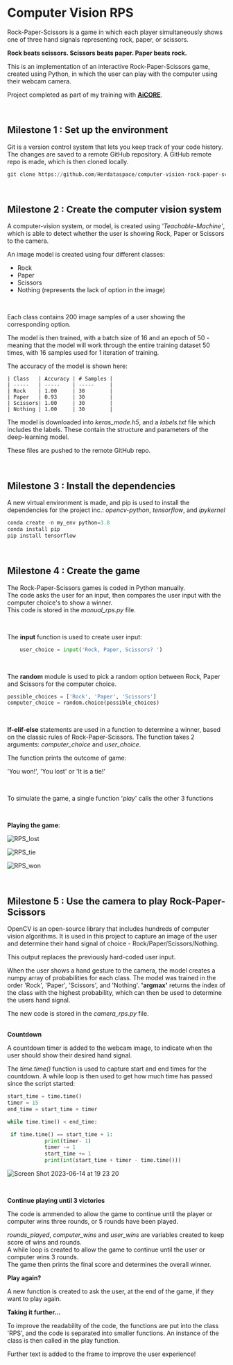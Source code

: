 # Computer Vision RPS

Rock-Paper-Scissors is a game in which each player simultaneously shows one of three hand signals representing rock, paper, or scissors. <br>

**Rock beats scissors. Scissors beats paper. Paper beats rock.**  

This is an implementation of an interactive Rock-Paper-Scissors game, created using Python, in which the user can play with the computer using their webcam camera. 

Project completed as part of my training with <a href="https://www.theaicore.com/">**AiCORE**</a>. 

<br>

## Milestone 1 : Set up the environment

Git is a version control system that lets you keep track of your code history. The changes are saved to a remote GitHub repository. A GitHub remote repo is made, which is then cloned locally. 

```python
git clone https://github.com/Herdataspace/computer-vision-rock-paper-scissors.git
```

<br>

## Milestone 2 : Create the computer vision system

A computer-vision system, or model, is created using *'Teachable-Machine'*, which is able to detect whether the user is showing Rock, Paper or Scissors to the camera.  

An image model is created using four different classes:
- Rock
- Paper
- Scissors
- Nothing (represents the lack of option in the image)

<br>

Each class contains 200 image samples of a user showing the corresponding option. 

The model is then trained, with a batch size of 16 and an epoch of 50 - meaning that the model will work through the entire training dataset 50 times, with 16 samples used for 1 iteration of training. 

The accuracy of the model is shown here:

    | Class   | Accuracy | # Samples |
    | -----   | -----    | -----     |
    | Rock    | 1.00     | 30        |
    | Paper   | 0.93     | 30        |
    | Scissors| 1.00     | 30        |
    | Nothing | 1.00     | 30        |

The model is downloaded into *keras_mode.h5*, and a *labels.txt* file which includes the labels. These contain the structure and parameters of the deep-learning model.

These files are pushed to the remote GitHub repo.

<br>

## Milestone 3 : Install the dependencies

A new virtual environment is made, and pip is used to install the dependencies for the project inc.: *opencv-python*, *tensorflow*, and *ipykernel*

```python
conda create -n my_env python=3.8
conda install pip 
pip install tensorflow
```

<br>

## Milestone 4 : Create the game

The Rock-Paper-Scissors games is coded in Python manually. <br>
The code asks the user for an input, then compares the user input with the computer choice's to show a winner.<br>
This code is stored in the *manual_rps.py* file.

<br>

The **input** function is used to create user input:

```python
    user_choice = input('Rock, Paper, Scissors? ')
```
<br>

The **random** module is used to pick a random option between Rock, Paper and Scissors for the computer choice.

```python
possible_choices = ['Rock', 'Paper', 'Scissors']
computer_choice = random.choice(possible_choices)
```
<br>

**If-elif-else** statements are used in a function to determine a winner, based on the classic rules of Rock-Paper-Scissors.  The function takes 2 arguments: *computer_choice* and *user_choice*.

The function prints the outcome of game: 

'You won!', 'You lost' or 'It is a tie!'

<br>

To simulate the game, a single function '*play*' calls the other 3 functions

<br> 

**Playing the game**:

![RPS_lost](https://github.com/Herdataspace/computer-vision-rock-paper-scissors/assets/117936304/aeb46c66-69cd-4b3b-8ae3-9e7ff3c0d5a5)

![RPS_tie](https://github.com/Herdataspace/computer-vision-rock-paper-scissors/assets/117936304/73391559-38d0-45cc-ab00-1436a70fc0ce)

![RPS_won](https://github.com/Herdataspace/computer-vision-rock-paper-scissors/assets/117936304/54c0a05d-5ee2-4734-bdc7-56b79715b31d)

<br>

## Milestone 5 : Use the camera to play Rock-Paper-Scissors

OpenCV is an open-source library that includes hundreds of computer vision algorithms. It is used in this project to capture an image of the user and determine their hand signal of choice - Rock/Paper/Scissors/Nothing. <br>

This output replaces the previously hard-coded user input. <br>

When the user shows a hand gesture to the camera, the model creates a numpy array of probabilities for each class. 
The model was trained in the order 'Rock', 'Paper', 'Scissors', and  'Nothing'. 
**'argmax'** returns the index of the class with the highest probability, which can then be used to determine the users hand signal.  <br>

The new code is stored in the *camera_rps.py* file. <br>
<br>

**Countdown**

A countdown timer is added to the webcam image, to indicate when the user should show their desired hand signal. 

The *time.time()* function is used to capture start and end times for the countdown. 
A while loop is then used to get how much time has passed since the script started:

```python
start_time = time.time()
timer = 15
end_time = start_time + timer

while time.time() < end_time:
```
```python
 if time.time() == start_time + 1:
            print(timer- 1)
            timer -= 1
            start_time += 1
            print(int(start_time + timer - time.time()))
```

![Screen Shot 2023-06-14 at 19 23 20](https://github.com/Herdataspace/computer-vision-rock-paper-scissors/assets/117936304/f067b324-089f-41a1-a9b3-5e11b13138d6)

<br>

**Continue playing until 3 victories**

The code is ammended to allow the game to continue until the player or computer wins three rounds, or 5 rounds have been played. 

*rounds_played*, *computer_wins* and *user_wins* are variables created to keep score of wins and rounds. <br>
A while loop is created to allow the game to continue until the user or computer wins 3 rounds. <br>
The game then prints the final score and determines the overall winner. 

**Play again?**

A new function is created to ask the user, at the end of the game, if they want to play again.

**Taking it further...**

To improve the readability of the code, the functions are put into the class 'RPS', and the code is separated into smaller functions. An instance of the class is then called in the play function. 

Further text is added to the frame to improve the user experience!


